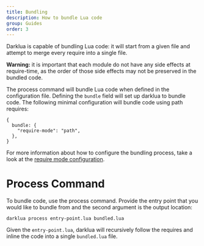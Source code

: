 ```yaml
---
title: Bundling
description: How to bundle Lua code
group: Guides
order: 3
---
```


Darklua is capable of bundling Lua code: it will start from a given file and attempt to merge every require into a single file.

**Warning:** it is important that each module do not have any side effects at require-time, as the order of those side effects may not be preserved in the bundled code.

The process command will bundle Lua code when defined in the configuration file. Defining the `bundle` field will set up darklua to bundle code. The following minimal configuration will bundle code using path requires:

```json5
{
  bundle: {
    "require-mode": "path",
  },
}
```

For more information about how to configure the bundling process, take a look at the [require mode configuration](../require-mode/).

# Process Command

To bundle code, use the process command. Provide the entry point that you would like to bundle from and the second argument is the output location:

```
darklua process entry-point.lua bundled.lua
```

Given the `entry-point.lua`, darklua will recursively follow the requires and inline the code into a single `bundled.lua` file.
